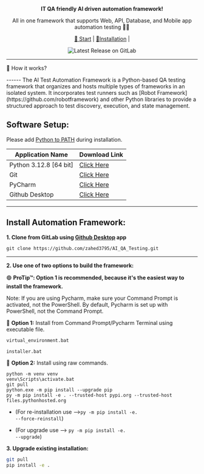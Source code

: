 <meta property="og:site_name" content="AI QA Automation">
<meta property="og:title" content="AI QA Automation: Robot framework, Python, Pytest, Chat bot, GPT API, Web Automation, and E2E Testing" />
<meta property="og:description" content="Build fast, reliable, end-to-end tests." />
<meta property="og:keywords" content="Python, pytest, selenium, webdriver, test automation, testing, AI Testing, test framework, RPA, reports, website tours, presentations">

<p align="center">
<b>IT QA friendly AI driven automation framework!</b>
</p>

<p align="center">
All in one framework that supports Web, API, Database, and Mobile app automation testing 👨‍💻
</p>

<p align="center"> 
<a href="#python_installation">	🚀 Start</a> |
<a href="#install_framework">🔧Installation</a> |

</p>

<p align="center">
<img src="https://img.shields.io/badge/release-v0.0.1-brightgreen" alt="Latest Release on GitLab" /></a>
</p>


------
<p> 🧬 How it works? </p>
------
The AI Test Automation Framework is a Python-based QA testing framework that organizes and hosts multiple 
types of frameworks in an isolated system. It incorporates test runners such 
as [Robot Framework](https://github.com/robotframework) and other Python libraries to provide a 
structured approach to test discovery, execution, and state management.


<a id="python_installation"></a>
<h2> Software Setup:</h2>

Please add [Python to PATH](https://docs.python.org/3/using/windows.html#the-full-installer) during installation.

| Application Name       | Download Link                                                                                                    |
|------------------------|------------------------------------------------------------------------------------------------------------------|
| Python 3.12.8 [64 bit] | [Click Here](https://www.python.org/ftp/python/3.12.8/python-3.12.8-amd64.exe)                                   |
| Git                    | [Click Here](https://github.com/git-for-windows/git/releases/download/v2.30.0.windows.2/Git-2.30.0.2-64-bit.exe) |
| PyCharm                | [Click Here](https://jetbrains.com/pycharm/download/download-thanks.html?platform=windows&code=PCC)              |                                                              
| Github Desktop         | [Click Here](https://central.github.com/deployments/desktop/desktop/latest/win32)                                |
-----------------------------------------------------------------

<a id="install_framework"></a>
<h2> Install Automation Framework:</h2>


**1. Clone from GitLab using **[Github Desktop](https://central.github.com/deployments/desktop/desktop/latest/win32)** app**

```commandline
git clone https://github.com/zahed3795/AI_QA_Testing.git
```
****************************************************************************

**2. Use one of two options to build the framework:**

🟢 
<b>ProTip™: Option 1 is recommended, because it's the easiest way to install the framework.</b> 

Note: If you are using Pycharm, make sure your Command Prompt is activated, not the PowerShell. By default, Pycharm is set up with PowerShell, not the Command Prompt.

🔹 **Option 1:** Install from Command Prompt/Pycharm Terminal using executable file.

```bash
virtual_environment.bat
``` 
```bash
installer.bat
``` 
 
🔹 **Option 2:**
 Install using raw commands.

```commandline
python -m venv venv
venv\Scripts\activate.bat
git pull
python.exe -m pip install --upgrade pip
py -m pip install -e . --trusted-host pypi.org --trusted-host files.pythonhosted.org
```
* (For re-installation use --><code>py -m pip install -e. --force-reinstall</code>)

* (For upgrade use --> <code>py -m pip install -e. --upgrade</code>)

**3. Upgrade existing installation:**

```bash
git pull
pip install -e .
```





